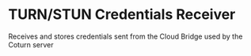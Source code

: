 # TURN/STUN Credentials Receiver

Receives and stores credentials sent from the Cloud Bridge used by the Coturn server 
